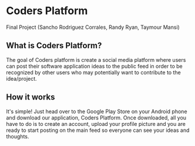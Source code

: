 # Coders Platform
Final Project (Sancho Rodriguez Corrales, Randy Ryan, Taymour Mansi)

## What is Coders Platform?
The goal of Coders platform is create a social media platform where users can post their software application ideas to the public feed  in order to be recognized by other users who may potentially want to contribute to the idea/project. 


## How it works

It's simple! Just head over to the Google Play Store on your Android phone and download our application, Coders Platform. Once downloaded, all you have to do is to create an account, upload your profile picture and you are ready to start posting on the main feed so everyone can see your ideas and thoughts.


